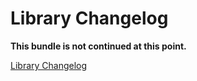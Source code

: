 # Library Changelog

**This bundle is not continued at this point.**

[Library Changelog](https://github.com/spryker/Library/releases)
